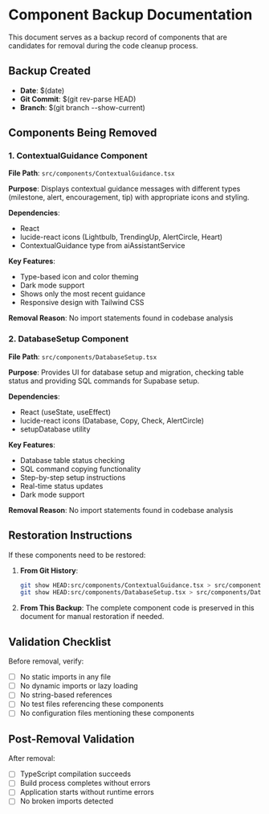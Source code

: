 # Component Backup Documentation

This document serves as a backup record of components that are candidates for removal during the code cleanup process.

## Backup Created

- **Date**: $(date)
- **Git Commit**: $(git rev-parse HEAD)
- **Branch**: $(git branch --show-current)

## Components Being Removed

### 1. ContextualGuidance Component

**File Path**: `src/components/ContextualGuidance.tsx`

**Purpose**: Displays contextual guidance messages with different types (milestone, alert, encouragement, tip) with appropriate icons and styling.

**Dependencies**:

- React
- lucide-react icons (Lightbulb, TrendingUp, AlertCircle, Heart)
- ContextualGuidance type from aiAssistantService

**Key Features**:

- Type-based icon and color theming
- Dark mode support
- Shows only the most recent guidance
- Responsive design with Tailwind CSS

**Removal Reason**: No import statements found in codebase analysis

### 2. DatabaseSetup Component

**File Path**: `src/components/DatabaseSetup.tsx`

**Purpose**: Provides UI for database setup and migration, checking table status and providing SQL commands for Supabase setup.

**Dependencies**:

- React (useState, useEffect)
- lucide-react icons (Database, Copy, Check, AlertCircle)
- setupDatabase utility

**Key Features**:

- Database table status checking
- SQL command copying functionality
- Step-by-step setup instructions
- Real-time status updates
- Dark mode support

**Removal Reason**: No import statements found in codebase analysis

## Restoration Instructions

If these components need to be restored:

1. **From Git History**:

   ```bash
   git show HEAD:src/components/ContextualGuidance.tsx > src/components/ContextualGuidance.tsx
   git show HEAD:src/components/DatabaseSetup.tsx > src/components/DatabaseSetup.tsx
   ```

2. **From This Backup**: The complete component code is preserved in this document for manual restoration if needed.

## Validation Checklist

Before removal, verify:

- [ ] No static imports in any file
- [ ] No dynamic imports or lazy loading
- [ ] No string-based references
- [ ] No test files referencing these components
- [ ] No configuration files mentioning these components

## Post-Removal Validation

After removal:

- [ ] TypeScript compilation succeeds
- [ ] Build process completes without errors
- [ ] Application starts without runtime errors
- [ ] No broken imports detected

